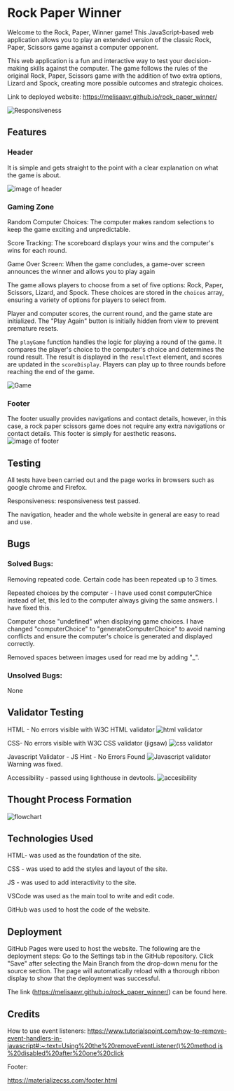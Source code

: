 # Rock Paper Winner
Welcome to the Rock, Paper, Winner  game! This JavaScript-based web application allows you to play an extended version of the classic Rock, Paper, Scissors game against a computer opponent.

This web application is a fun and interactive way to test your decision-making skills against the computer. The game follows the rules of the original Rock, Paper, Scissors game with the addition of two extra options, Lizard and Spock, creating more possible outcomes and strategic choices.

Link to deployed website: https://melisaavr.github.io/rock_paper_winner/

![Responsiveness](responsiveness_png)

## Features

### Header
It is simple and gets straight to the point with a clear explanation on what the game is about. 

![image of header](header_png)

### Gaming Zone
Random Computer Choices: The computer makes random selections to keep the game exciting and unpredictable.

Score Tracking: The scoreboard displays your wins and the computer's wins for each round.

Game Over Screen: When the game concludes, a game-over screen announces the winner and allows you to play again

The game allows players to choose from a set of five options: Rock, Paper, Scissors, Lizard, and Spock.
These choices are stored in the `choices` array, ensuring a variety of options for players to select from.

Player and computer scores, the current round, and the game state are initialized.
The "Play Again" button is initially hidden from view to prevent premature resets.

The `playGame` function handles the logic for playing a round of the game.
It compares the player's choice to the computer's choice and determines the round result.
The result is displayed in the `resultText` element, and scores are updated in the `scoreDisplay`.
Players can play up to three rounds before reaching the end of the game.

![Game](gamee_png)

### Footer
The footer usually provides navigations and contact details, however, in this case, a rock paper scissors game does not require any extra navigations or contact details. This footer is simply for aesthetic reasons. 
![image of footer](footer_png)

## Testing
All tests have been carried out and the page works in browsers such as google chrome and Firefox.

Responsiveness: responsiveness test passed.

The navigation, header and the whole website in general are easy to read and use.

## Bugs
### Solved Bugs: 
Removing repeated code. Certain code has been repeated up to 3 times. 

Repeated choices by the computer - I have used const computerChice instead of let, this led to the computer always giving the same answers. I have fixed this. 

Computer chose "undefined" when displaying game choices. I have changed "computerChoice" to "generateComputerChoice" to avoid naming conflicts and ensure the computer's choice is generated and displayed correctly. 

Removed spaces between images used for read me by adding "_".


### Unsolved Bugs: 
None

## Validator Testing
HTML - No errors visible with W3C HTML validator
![html validator](<html_validator_png>)

CSS- No errors visible with W3C CSS validator (jigsaw)
![css validator](<css_validator_png>)

Javascript Validator - JS Hint - No Errors Found
![Javascript validator](<js_validator_png>)
Warning was fixed. 

Accessibility - passed using lighthouse in devtools.
![accesibility](accesibility_png)

## Thought Process Formation
![flowchart](flowchartt_png)


## Technologies Used
HTML- was used as the foundation of the site.


CSS - was used to add the styles and layout of the site.


JS - was used to add interactivity to the site.


VSCode was used as the main tool to write and edit code.


GitHub was used to host the code of the website.

## Deployment
GitHub Pages were used to host the website. The following are the deployment steps: Go to the Settings tab in the GitHub repository. Click "Save" after selecting the Main Branch from the drop-down menu for the source section. The page will automatically reload with a thorough ribbon display to show that the deployment was successful.

The link  (https://melisaavr.github.io/rock_paper_winner/) can be found here.

## Credits
How to use event listeners: 
https://www.tutorialspoint.com/how-to-remove-event-handlers-in-javascript#:~:text=Using%20the%20removeEventListener()%20method,is%20disabled%20after%20one%20click

Footer: 

https://materializecss.com/footer.html

